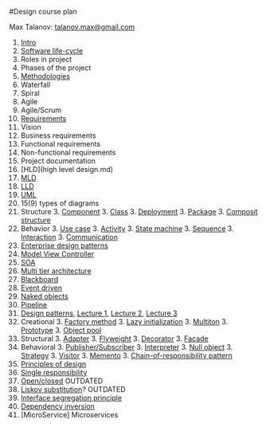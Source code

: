 #Design course plan

Max Talanov: talanov.max@gmail.com

1. [Intro](intro.md)
1. [Software life-cycle](software_lifecycle.md)
  2. Roles in project
  2. Phases of the project
1. [Methodologies](methodologies.md)
  2. Waterfall
  2. Spiral
  2. Agile
  2. Agile/Scrum
1. [Requirements](requirements.md)
  2. Vision
  2. Business requirements
  2. Functional requirements
  2. Non-functional requirements
1. Project documentation
  2. [HLD](high level design.md)
  2. [MLD](mid%20level%20design.md#mid-level-design)
  2. [LLD](mid%20level%20design.md#low-level-design)
1. [UML](uml.md)
  2. 15(9) types of diagrams
  2. Structure
     3. [Component](Component_diagram.md)
     3. [Class](class_diagram.md)
     3. [Deployment](deployment.md)
     3. [Package](package_diagram.md)
     3. [Composit structure](composit.md)
  2. Behavior
     3. [Use case](use_case.md)
     3. [Activity](activity_diagram.md)
     3. [State machine](state_machine_diagram.md)
     3. [Sequence](sequence_diagram.md)
     3. [Interaction](interaction.md)
     3. [Communication](communication_diagram.md)
1. [Enterprise design patterns](edp.md)
  2. [Model View Controller](https://en.wikipedia.org/wiki/Model%E2%80%93view%E2%80%93controller)
  2. [SOA](https://en.wikipedia.org/wiki/Service-oriented_architecture)
  2. [Multi tier architecture](https://en.wikipedia.org/wiki/Multitier_architecture)
  2. [Blackboard](https://en.wikipedia.org/wiki/Blackboard_system)
  2. [Event driven](https://en.wikipedia.org/wiki/Event-driven_architecture)
  3. [Naked objects](https://en.wikipedia.org/wiki/Naked_objects)
  4. [Pipeline](https://en.wikipedia.org/wiki/Pipe_and_filter_architecture)
1. [Design patterns](https://en.wikipedia.org/wiki/Software_design_pattern), [Lecture 1](design_patterns_1.md), [Lecture 2](design_patterns_2.md), [Lecture 3](design_patterns_3.md)
  2. Creational
     3. [Factory method](https://en.wikipedia.org/wiki/Factory_method) 
     3. [Lazy initialization](https://en.wikipedia.org/wiki/Lazy_initialization)
     3. [Multiton](https://en.wikipedia.org/wiki/Multiton_pattern)
     3. [Prototype](https://en.wikipedia.org/wiki/Prototype_pattern)
     3. [Object pool](https://en.wikipedia.org/wiki/Object_pool_pattern)
  2. Structural
     3. [Adapter](https://en.wikipedia.org/wiki/Adapter_pattern)
     3. [Flyweight](https://en.wikipedia.org/wiki/Flyweight_pattern)
     3. [Decorator](https://en.wikipedia.org/wiki/Decorator_pattern)
     3.  [Facade](https://en.wikipedia.org/wiki/Facade_pattern)
  2. Behavioral
     3. [Publisher/Subscriber](https://en.wikipedia.org/wiki/Publish/subscribe)
     3. [Interpreter](https://en.wikipedia.org/wiki/Interpreter_pattern)
     3. [Null object](https://en.wikipedia.org/wiki/Null_Object_pattern)
     3. [Strategy](https://en.wikipedia.org/wiki/Strategy_pattern)
     3. [Visitor](https://en.wikipedia.org/wiki/Visitor_pattern)
     3. [Memento](https://en.wikipedia.org/wiki/Memento_pattern)
     3. [Chain-of-responsibility pattern](https://en.wikipedia.org/wiki/Chain_of_responsibility_pattern)
1. [Principles of design](https://en.wikipedia.org/wiki/SOLID_(object-oriented_design) )
  2. [Single responsibility](https://en.wikipedia.org/wiki/Single_responsibility_principle)
  2. [Open/closed](https://en.wikipedia.org/wiki/Open/closed_principle) OUTDATED
  2. [Liskov substitution](https://en.wikipedia.org/wiki/Liskov_substitution_principle)? OUTDATED
  2. [Interface segregation principle](https://en.wikipedia.org/wiki/Interface_segregation_principle)
  2. [Dependency inversion](https://en.wikipedia.org/wiki/Dependency_inversion_principle)
  2. [MicroService] Microservices
